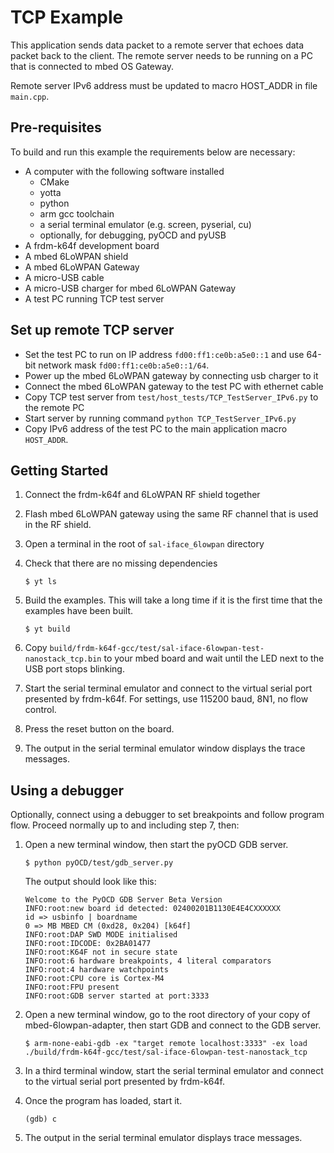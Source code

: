 # TCP Example
This application sends data packet to a remote server that echoes data packet back to the client. 
The remote server needs to be running on a PC that is connected to mbed OS Gateway. 

Remote server IPv6 address must be updated to macro HOST_ADDR in file `main.cpp`.

## Pre-requisites
To build and run this example the requirements below are necessary:
* A computer with the following software installed
  * CMake
  * yotta
  * python
  * arm gcc toolchain
  * a serial terminal emulator (e.g. screen, pyserial, cu)
  * optionally, for debugging, pyOCD and pyUSB
* A frdm-k64f development board
* A mbed 6LoWPAN shield
* A mbed 6LoWPAN Gateway
* A micro-USB cable
* A micro-USB charger for mbed 6LoWPAN Gateway
* A test PC running TCP test server 

## Set up remote TCP server
* Set the test PC to run on IP address `fd00:ff1:ce0b:a5e0::1` and use 64-bit network mask `fd00:ff1:ce0b:a5e0::1/64`.
* Power up the mbed 6LoWPAN gateway by connecting usb charger to it
* Connect the mbed 6LoWPAN gateway to the test PC with ethernet cable 
* Copy TCP test server from `test/host_tests/TCP_TestServer_IPv6.py` to the remote PC
* Start server by running command `python TCP_TestServer_IPv6.py`   
* Copy IPv6 address of the test PC to the main application macro `HOST_ADDR`.

## Getting Started
1. Connect the frdm-k64f and 6LoWPAN RF shield together
2. Flash mbed 6LoWPAN gateway using the same RF channel that is used in the RF shield.
3. Open a terminal in the root of `sal-iface_6lowpan` directory
4. Check that there are no missing dependencies

    ```
    $ yt ls
    ```

5. Build the examples. This will take a long time if it is the first time that the examples have been built.

    ```
    $ yt build
    ``` 
6. Copy `build/frdm-k64f-gcc/test/sal-iface-6lowpan-test-nanostack_tcp.bin` to your mbed board and wait until the LED next to the USB port stops blinking.

7. Start the serial terminal emulator and connect to the virtual serial port presented by frdm-k64f. For settings, use 115200 baud, 8N1, no flow control.

8. Press the reset button on the board.

9. The output in the serial terminal emulator window displays the trace messages.

## Using a debugger
Optionally, connect using a debugger to set breakpoints and follow program flow. Proceed normally up to and including step 7, then:

1. Open a new terminal window, then start the pyOCD GDB server.

    ```
    $ python pyOCD/test/gdb_server.py
    ```

    The output should look like this:

    ```
    Welcome to the PyOCD GDB Server Beta Version
    INFO:root:new board id detected: 02400201B1130E4E4CXXXXXX
    id => usbinfo | boardname
    0 => MB MBED CM (0xd28, 0x204) [k64f]
    INFO:root:DAP SWD MODE initialised
    INFO:root:IDCODE: 0x2BA01477
    INFO:root:K64F not in secure state
    INFO:root:6 hardware breakpoints, 4 literal comparators
    INFO:root:4 hardware watchpoints
    INFO:root:CPU core is Cortex-M4
    INFO:root:FPU present
    INFO:root:GDB server started at port:3333
    ```

2. Open a new terminal window, go to the root directory of your copy of mbed-6lowpan-adapter, then start GDB and connect to the GDB server.

    ```
    $ arm-none-eabi-gdb -ex "target remote localhost:3333" -ex load ./build/frdm-k64f-gcc/test/sal-iface-6lowpan-test-nanostack_tcp
    ```

3. In a third terminal window, start the serial terminal emulator and connect to the virtual serial port presented by frdm-k64f.

4. Once the program has loaded, start it.

    ```
    (gdb) c
    ```

5. The output in the serial terminal emulator displays trace messages.
